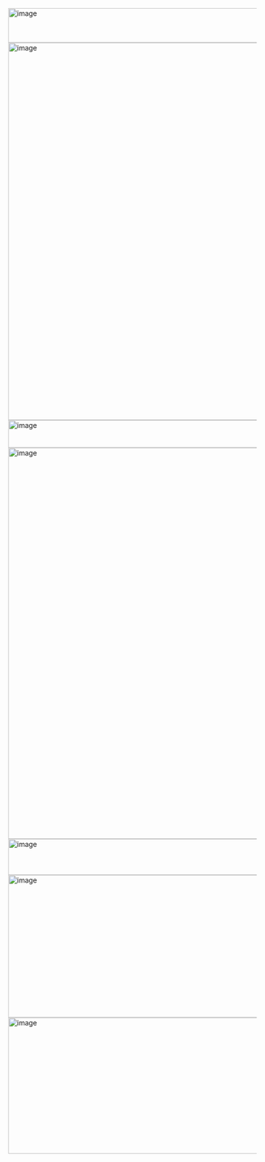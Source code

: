 <img width="1738" height="70" alt="image" src="https://github.com/user-attachments/assets/b7d2ed59-a7ed-459f-bd1d-aa96e770857b" />
<img width="1745" height="765" alt="image" src="https://github.com/user-attachments/assets/ea5de357-c966-40df-8706-68213aedb951" />


<img width="1733" height="56" alt="image" src="https://github.com/user-attachments/assets/2665b7d9-55df-48f5-be5b-3ac41f7c6bc4" />
<img width="1734" height="793" alt="image" src="https://github.com/user-attachments/assets/2289c78e-7a27-4a5d-b6c0-7d4bd635b4d1" />





<img width="1742" height="73" alt="image" src="https://github.com/user-attachments/assets/7f84dfb9-7b9e-4f4e-8142-4b4af400c605" />
<img width="721" height="289" alt="image" src="https://github.com/user-attachments/assets/496820bc-7ad4-4bc4-b178-84fa9e9b5b83" />
<img width="639" height="276" alt="image" src="https://github.com/user-attachments/assets/eecb6e17-7c37-47d5-b67d-c64887319fe7" />

